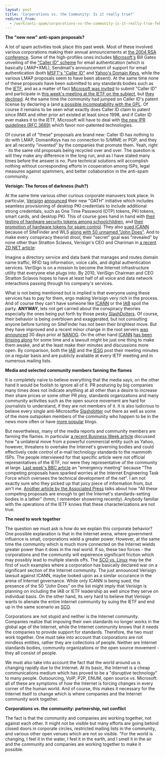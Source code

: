 ```yaml
---
layout: post
title: 'Corporations vs. the Community: Is it really true?'
redirect_from:
  - /work/anti-spam/corporations-vs-the-community-is-it-really-true-february-29th-2004/
---
```

**The "new new" anti-spam proposals?**

A lot of spam activities took place this past week. Most of these involved various corporations making their annual announcements at [the 2004 RSA conference](http://2004.rsaconference.com/). Some of the high-profiles ones includes [Microsoft's](http://www.microsoft.com) Bill Gates unveiling of the ["Caller ID" scheme](http://www.microsoft.com/mscorp/twc/privacy/spam.mspx) for email authentication (which is basically LMAP+XML), Sendmail's announcement of support for email authentication (both [MSFT's "Caller ID"](http://www.sendmail.com/smi/news/pressrelease.jsp?eventOID=80352&localId=USA) and [Yahoo's Domain Keys](http://www.sendmail.com/smi/news/pressrelease.jsp?eventOID=80351&localId=USA), while the various LMAP proposals seem to have been absent). At the same time none of these proposals have been submitted to any standards bodies such as the [IETF](http://www.ietf.org), and as a matter of fact [Microsoft was invited](https://www1.ietf.org/mail-archive/working-groups/asrg/current/msg09082.html) to submit "Caller ID" and participate in [this week's meeting at the IETF on the subject](http://www.ietf.org/ietf/04mar/marid.txt), but [they declined](http://www.imc.org/ietf-mxcomp/mail-archive/msg00023.html). At the same time the community had jumped on Caller ID's patent license by declaring a (and [a possible incompatability with the GPL](http://www.newsforge.com/article.pl?sid=04/02/26/1448253&mode=thread). Of course it remains to be seen what exactly does Caller ID claim to patent since RMX and other prior art existed at least since 1998, and if Caller ID ever makes it to the IETF, Microsoft will have to deal with [the new IPR guidelines (RFC 3669)](http://www.ietf.org/rfc/rfc3669.txt) which favor non-patented technologies.

Of course all of "these" proposals are brand new: Caller ID has nothing to do with LMAP, DomainKeys has no connection to S/MIME or PGP, and they are all recently "invented" by the companies that promote them. Yeah, right - its the same old proposals being recycled over and over. The question is will they make any difference in the long run, and as I have stated many times before the answer is no. Pure technical solutions will accomplish nothing without corresponding efforts in cooperation among ISPs, legal measures against spammers, and better collaboration in the anti-spam community.

**Verisign: The forces of darkness (huh?)**

At the same time various other curious corporate manuvers took place. In particular, [Verisign](http://www.verisign.com) [announced](http://www.verisign.com/corporate/news/2004/pr_20040225.html) their new "OATH" initiative which includes seamless provisioning of desktop PKI credentials to include additional strong credentials, such as One Time Password (OTP) tokens, PKI tokens, smart cards, and desktop PKI. This of course goes hand in hand with [their testing of hardware security tokens among schoolchildren](http://www.shaftek.org/blog/archives/000057.html), and [their promotion of hardware tokens for spam control](https://www1.ietf.org/mail-archive/working-groups/asrg/current/msg07977.html). They also [sued ICANN](http://www.verisign.com/corporate/news/2004/pr_20040226.html) because of SiteFinder and WLS [along with 50 unnamed "John Does"](http://www.icannwatch.org/articles/04/02/27/1312241.shtml). And to make every conspiracy theorist drool, their "secret" goal was "revealed" by none other than Stratton Sclavos, Verisign's CEO and Chariman in [a recent ZD NET article](http://techupdate.zdnet.com/special_report/Stratton_Sclavos.html):

Imagine a directory service and data bank that manages and routes domain name traffic, RFID tag information, voice calls, and digital authentication services. VeriSign is on a mission to become the Internet infrastructure utility that everyone else plugs into. By 2010, VeriSign Chairman and CEO Stratton Sclavos hopes to have at least half of all voice and data network interactions passing through his company's services.

What is not being mentioned but is implied is that everyone using these services has to pay for them, ergo making Verisign very rich in the process. And of course they can't have someone like [ICANN](http://www.icann.org) or the [IAB](http://www.iab.org) spoil the party. **ANYWAY**, lets not get carried about the conspiracy theories especially the ones being put forth by those pesky [SlashDotters](http://www.slashdot.org). Of course, their behavior is being overblown and exaggerated, but not consulting anyone before turning on SiteFinder has not been their brightest move. But they have improved and a recent minor change in the root servers [was announced](http://www.merit.edu/mail.archives/nanog/2004-01/msg00115.html) 30 days prior at [NANOG](http://www.nanog.org). On the other hand [ICANN](http://www.icann.org) [has been limping along](http://www.icannwatch.org) for some time and a lawsuit might be just one thing to make them awake, and at the least make their minutes and discussions more open. By comparison, both the [IAB](http://www.ietf.org) and the [IESG](http://www.ietf.org/iesg.html) post their meeting minutes on a regular basis and are publicly available at every IETF meeting and in numerous mailing lists.

**Media and selected community members fanning the flames**

It is completely naive to believe everything that the media says, on the other hand it would be foolish to ignore all of it. PR posturing by big companies many times does not indicate anything at all other than a desire to increase their share prices or some other PR ploy, standards organizations and many community activities such as the open source movement are hard for journalists to understand, if they are not members of it. It is also ludicrous to believe every single anti-Microsoftie [Slashdotter](http://www.slashdot.org) out there as well as some of the more outspoken members of the community who happen to be in the news more often or have [more popular](http://www.technorati.com/cosmos/top100.html) blogs.

But nevertheless, many of the media reports and community members are fanning the flames. In particular [a recent Business Week article](http://www.businessweek.com/technology/content/jan2004/tc20040113_3442_tc047.htm) discussed how "a unilateral move from a powerful commercial entity such as Yahoo, however, threatens to overtake the Internet's governing bodies and could effectively cede control of e-mail technology standards to the mammoth ISPs. The people interviewed for that specific article were not official representatives of the IETF, nor were they representative of the community at large. [Last week's BBC article](http://news.bbc.co.uk/1/hi/technology/3492354.stm) an "emergency meeting" because "The competing proposals have sparked worries at the Internet Engineering Task Force which oversees the technical development of the net". I am not exactly sure who they picked up that juicy piece of information from, but ain't me. [Another article by the Associated Press](http://edition.cnn.com/2004/TECH/internet/02/27/email.origins.ap/) talks about how "All these competing proposals are enough to get the Internet's standards-setting bodies in a lather" (hmm, I remember showering recently). Anybody familiar with the operations of the IETF knows that these characterizations are not true.

**The need to work together**

The question we must ask is how do we explain this corporate behavior? One possible explanation is that in the Internet arena, where government influence is small, corporations wield a greater power. However, at the same time the community which is much more connected on the Internet wields greater power than it does in the real world. If so, these two forces - the corporations and the community will expeirence significant friction which may possibly lead to multiple stands offs. The [SCO vs. Linux](http://www.groklaw.net) may be the first of such examples where a corporation has basically declared war on a significant section of the Internet community. The just announced Verisign lawsuit against ICANN, maybe looked upon as a similar occurance in the arena of Internet governance. While only ICANN is being sued, the presence of the 50 "John Does" on the list might imply that Verisign is planning on including the IAB or IETF leadership as well since they serve on individual basis. On the other hand, its very hard to believe that Verisign wants to alienate the entire Internet community by suing the IETF and end up in the same scenario as [SCO](http:/www.sco.com).

Corporations are not stupid and neither is the Internet community. Companies realize that imposing their own standards no longer works in the global age of the Internet, while the Internet community knows that it needs the companies to provide support for standards. Therefore, the two must work together. One must take into account that corporations are not mindless entities, rather they are collections of people. Neither are Internet standards bodies, community organizations or the open source movement - they all consist of people.

We must also take into account the fact that the world around us is changing rapidly due to the Internet. At its basic, the Internet is a cheap communications medium which has proved to be a "disruptive technology" to many people. Outsourcing, VoIP, P2P, ENUM, open source vs. Microsoft: all of these are symptoms of how the Internet is forcing changes in every corner of the human world. And of course, this makes it necessary for the Internet itself to change which is where companies and the Internet community work together.

**Corporations vs. the community: partnership, not conflict**

The fact is that the community and companies are working together, not against each other. It might not be visible but many efforts are going behind closed doors in corporate circles, restricted mailing lists in the community, and various other open venues which are not so visible. "For the world is changing, I feel it in the water, I feel it in the earth, and I smell it in the air and the community and companies are working together to make it possible.